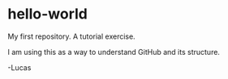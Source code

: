 # hello-world
My first repository.  A tutorial exercise.

I am using this as a way to understand GitHub and its structure.

-Lucas
